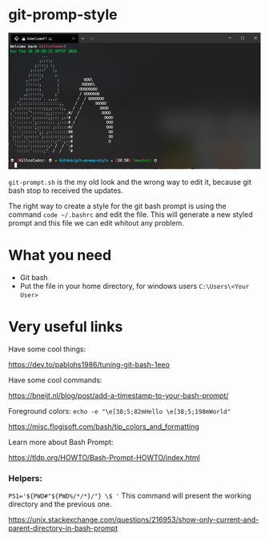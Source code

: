 # git-promp-style

![Screenshot](https://github.com/KillerCoderPT/git-promp-style/blob/master/screenshot.png)

`git-prompt.sh` is the my old look and the wrong way to edit it, because git bash stop to received the updates.

The right way to create a style for the git bash prompt is using the command `code ~/.bashrc` and edit the file. This will generate a new styled prompt and this file we can edit whitout any problem.

# What you need

* Git bash
* Put the file in your home directory, for windows users `C:\Users\<Your User>`

# Very useful links

Have some cool things:

https://dev.to/pablohs1986/tuning-git-bash-1eeo

Have some cool commands:

https://bneijt.nl/blog/post/add-a-timestamp-to-your-bash-prompt/

Foreground colors: `echo -e "\e[38;5;82mHello \e[38;5;198mWorld"`

https://misc.flogisoft.com/bash/tip_colors_and_formatting

Learn more about Bash Prompt:

https://tldp.org/HOWTO/Bash-Prompt-HOWTO/index.html

### Helpers:

`PS1='${PWD#"${PWD%/*/*}/"} \$ '` This command will present the working directory and the previous one.

https://unix.stackexchange.com/questions/216953/show-only-current-and-parent-directory-in-bash-prompt

